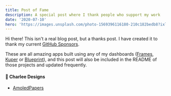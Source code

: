 ```yaml
---
title: Post of Fame
description: A special post where I thank people who support my work
date: '2020-07-10'
hero: 'https://images.unsplash.com/photo-1569396116180-210c182bedb8?ixlib=rb-1.2.1&q=80&fm=jpg&crop=entropy&cs=tinysrgb&dl=alexander-sinn-KgLtFCgfC28-unsplash.jpg'
---
```


Hi there!
This isn't a real blog post, but a thanks post. I have created it to thank my current [GitHub Sponsors](https://github.com/sponsors/jahirfiquitiva).

These are all amazing apps built using any of my dashboards ([Frames](https://github.com/jahirfiquitiva/Frames), [Kuper](https://github.com/jahirfiquitiva/Kuper) or [Blueprint](https://github.com/jahirfiquitiva/Blueprint)), and this post will also be included in the README of those projects and updated frequently.

#### 🔮 Charlee Designs
* [AmoledPapers](https://play.google.com/store/apps/details?id=pl.mhcharlee.amoledpapers)
